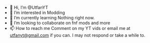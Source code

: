 - 👋 Hi, I’m @UtfanYT
- 👀 I’m interested in Modding
- 🌱 I’m currently learning Nothing right now.
- 💞️ I’m looking to collaborate on fnf mods and more
- 📫 How to reach me Comment on my YT vids or email me at utfanyt@gmail.com if you can. I may not respond or take a while to.

<!---
UtfanYT/UtfanYT is a ✨ special ✨ repository because its `README.md` (this file) appears on your GitHub profile.
You can click the Preview link to take a look at your changes.
--->

